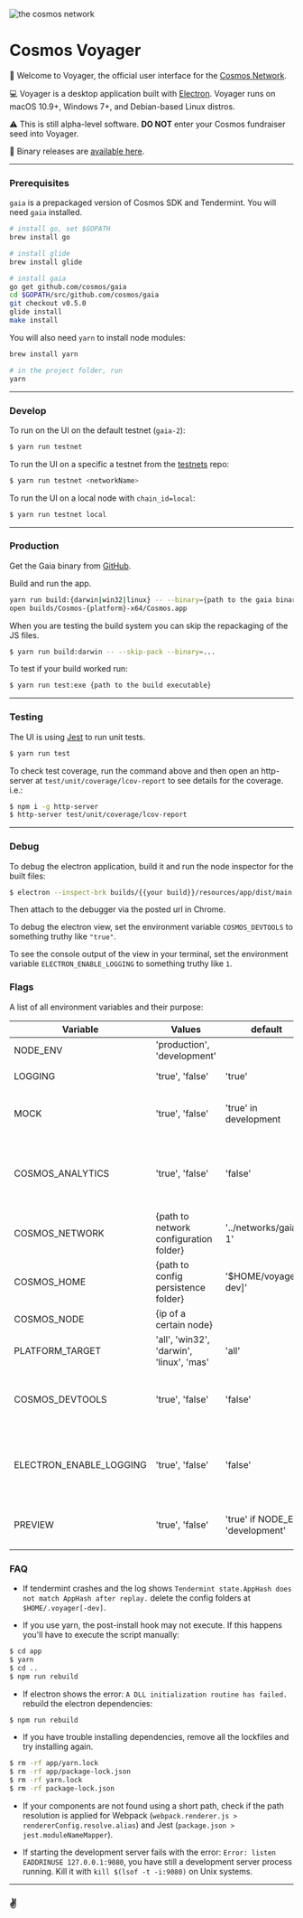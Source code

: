 ![the cosmos network](cosmos-github.jpg)

# Cosmos Voyager

👋 Welcome to Voyager, the official user interface for the [Cosmos Network](https://cosmos.network/).

💻 Voyager is a desktop application built with [Electron](https://github.com/electron/electron). Voyager runs on macOS 10.9+, Windows 7+, and Debian-based Linux distros.

⚠️ This is still alpha-level software. __DO NOT__ enter your Cosmos fundraiser seed into Voyager.

🎉 Binary releases are [available here](https://github.com/cosmos/voyager/releases).

---

### Prerequisites

`gaia` is a prepackaged version of Cosmos SDK and Tendermint. You will need `gaia` installed.

```bash
# install go, set $GOPATH
brew install go

# install glide
brew install glide

# install gaia
go get github.com/cosmos/gaia
cd $GOPATH/src/github.com/cosmos/gaia
git checkout v0.5.0
glide install
make install
```

You will also need `yarn` to install node modules:

```bash
brew install yarn

# in the project folder, run
yarn
```

---

### Develop

To run on the UI on the default testnet (`gaia-2`):
```bash
$ yarn run testnet
```

To run the UI on a specific a testnet from the [testnets](https://github.com/tendermint/testnets) repo:
```bash
$ yarn run testnet <networkName>
```

To run the UI on a local node with `chain_id=local`:
```bash
$ yarn run testnet local
```

---

### Production
Get the Gaia binary from [GitHub](`https://github.com/cosmos/gaia/releases`).

Build and run the app.
```bash
yarn run build:{darwin|win32|linux} -- --binary={path to the gaia binary}
open builds/Cosmos-{platform}-x64/Cosmos.app
```

When you are testing the build system you can skip the repackaging of the JS files.
```bash
$ yarn run build:darwin -- --skip-pack --binary=...
```

To test if your build worked run:
```bash
$ yarn run test:exe {path to the build executable}
```

---

### Testing

The UI is using [Jest](https://facebook.github.io/jest) to run unit tests.

```bash
$ yarn run test
```

To check test coverage, run the command above and then open an http-server at `test/unit/coverage/lcov-report` to see details for the coverage.
i.e.:

```bash
$ npm i -g http-server
$ http-server test/unit/coverage/lcov-report
```

---

### Debug

To debug the electron application, build it and run the node inspector for the built files:

```bash
$ electron --inspect-brk builds/{{your build}}/resources/app/dist/main.js
```

Then attach to the debugger via the posted url in Chrome.

To debug the electron view, set the environment variable `COSMOS_DEVTOOLS` to something truthy like `"true"`.

To see the console output of the view in your terminal, set the environment variable `ELECTRON_ENABLE_LOGGING` to something truthy like `1`.

### Flags

A list of all environment variables and their purpose:

|Variable|Values|default|Purpose|
|--|--|--|--|
|NODE_ENV|'production', 'development'|||
|LOGGING|'true', 'false'|'true'|Disable logging|
|MOCK|'true', 'false'|'true' in development|Mock data to receive from the chain|
|COSMOS_ANALYTICS|'true', 'false'|'false'|Disable code that should not run in e2e tests, like crash reporting|
|COSMOS_NETWORK|{path to network configuration folder}|'../networks/gaia-1'|Network to connect to|
|COSMOS_HOME|{path to config persistence folder}|'$HOME/voyager[-dev]'||
|COSMOS_NODE|{ip of a certain node}||Node to connect to|
|PLATFORM_TARGET|'all', 'win32', 'darwin', 'linux', 'mas'|'all'|Which platform to build for|
|COSMOS_DEVTOOLS|'true', 'false'|'false'|Open the debug panel in the electron view|
|ELECTRON_ENABLE_LOGGING|'true', 'false'|'false'|Redirect the browser view console output to the console|
|PREVIEW|'true', 'false'|'true' if NODE_ENV 'development'|Show/Hide features that are in development|


### FAQ

- If tendermint crashes and the log shows `Tendermint state.AppHash does not match AppHash after replay.` delete the config folders at `$HOME/.voyager[-dev]`.

- If you use yarn, the post-install hook may not execute. If this happens you'll have to execute the script manually:
```bash
$ cd app
$ yarn
$ cd ..
$ npm run rebuild
```

- If electron shows the error: `A DLL initialization routine has failed.` rebuild the electron dependencies:
```bash
$ npm run rebuild
```

- If you have trouble installing dependencies, remove all the lockfiles and try installing again.
```bash
$ rm -rf app/yarn.lock
$ rm -rf app/package-lock.json
$ rm -rf yarn.lock
$ rm -rf package-lock.json
```

- If your components are not found using a short path, check if the path resolution is applied for Webpack (`webpack.renderer.js > rendererConfig.resolve.alias`) and Jest (`package.json > jest.moduleNameMapper`).

- If starting the development server fails with the error: `Error: listen EADDRINUSE 127.0.0.1:9080`, you have still a development server process running. Kill it with `kill $(lsof -t -i:9080)` on Unix systems.

---

### ✌️
